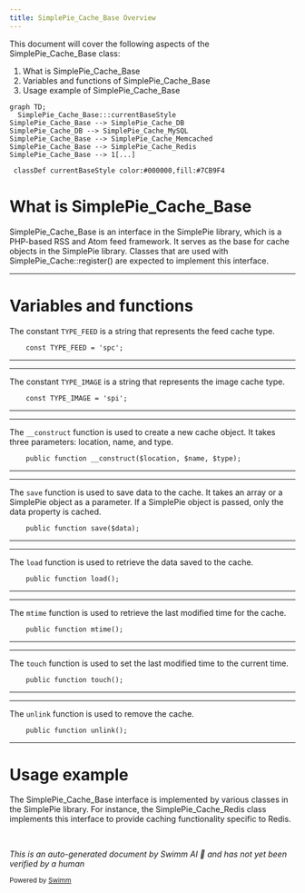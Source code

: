 ```yaml
---
title: SimplePie_Cache_Base Overview
---
```

This document will cover the following aspects of the SimplePie_Cache_Base class:

1. What is SimplePie_Cache_Base
2. Variables and functions of SimplePie_Cache_Base
3. Usage example of SimplePie_Cache_Base

```mermaid
graph TD;
  SimplePie_Cache_Base:::currentBaseStyle
SimplePie_Cache_Base --> SimplePie_Cache_DB
SimplePie_Cache_DB --> SimplePie_Cache_MySQL
SimplePie_Cache_Base --> SimplePie_Cache_Memcached
SimplePie_Cache_Base --> SimplePie_Cache_Redis
SimplePie_Cache_Base --> 1[...]

 classDef currentBaseStyle color:#000000,fill:#7CB9F4
```

# What is SimplePie_Cache_Base

SimplePie_Cache_Base is an interface in the SimplePie library, which is a PHP-based RSS and Atom feed framework. It serves as the base for cache objects in the SimplePie library. Classes that are used with SimplePie_Cache::register() are expected to implement this interface.

<SwmSnippet path="/wp-includes/SimplePie/Cache/Base.php" line="60">

---

# Variables and functions

The constant `TYPE_FEED` is a string that represents the feed cache type.

```hack
	const TYPE_FEED = 'spc';
```

---

</SwmSnippet>

<SwmSnippet path="/wp-includes/SimplePie/Cache/Base.php" line="67">

---

The constant `TYPE_IMAGE` is a string that represents the image cache type.

```hack
	const TYPE_IMAGE = 'spi';
```

---

</SwmSnippet>

<SwmSnippet path="/wp-includes/SimplePie/Cache/Base.php" line="76">

---

The `__construct` function is used to create a new cache object. It takes three parameters: location, name, and type.

```hack
	public function __construct($location, $name, $type);
```

---

</SwmSnippet>

<SwmSnippet path="/wp-includes/SimplePie/Cache/Base.php" line="84">

---

The `save` function is used to save data to the cache. It takes an array or a SimplePie object as a parameter. If a SimplePie object is passed, only the data property is cached.

```hack
	public function save($data);
```

---

</SwmSnippet>

<SwmSnippet path="/wp-includes/SimplePie/Cache/Base.php" line="91">

---

The `load` function is used to retrieve the data saved to the cache.

```hack
	public function load();
```

---

</SwmSnippet>

<SwmSnippet path="/wp-includes/SimplePie/Cache/Base.php" line="98">

---

The `mtime` function is used to retrieve the last modified time for the cache.

```hack
	public function mtime();
```

---

</SwmSnippet>

<SwmSnippet path="/wp-includes/SimplePie/Cache/Base.php" line="105">

---

The `touch` function is used to set the last modified time to the current time.

```hack
	public function touch();
```

---

</SwmSnippet>

<SwmSnippet path="/wp-includes/SimplePie/Cache/Base.php" line="112">

---

The `unlink` function is used to remove the cache.

```hack
	public function unlink();
```

---

</SwmSnippet>

# Usage example

The SimplePie_Cache_Base interface is implemented by various classes in the SimplePie library. For instance, the SimplePie_Cache_Redis class implements this interface to provide caching functionality specific to Redis.

&nbsp;

*This is an auto-generated document by Swimm AI 🌊 and has not yet been verified by a human*

<SwmMeta version="3.0.0" repo-id="Z2l0aHViJTNBJTNBbXl3ZWJzaXRlZGVtbyUzQSUzQWdpbGFkbmF2b3Q=" repo-name="mywebsitedemo" doc-type="class"><sup>Powered by [Swimm](/)</sup></SwmMeta>
